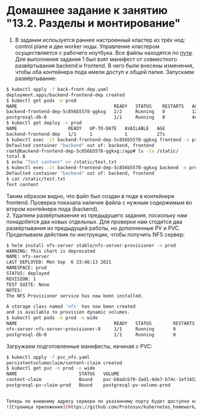 # Домашнее задание к занятию "13.2. Разделы и монтирование"
1. В задании испоьзуется раннее настроенный кластер из трёх нод: control plane и две worker ноды. Управление кластером осуществляется с рабочего ноутбука.
Все файлы находятся по [пути](https://github.com/Protosuv/kubernetes_homework/tree/master/13.2/ "путь").  
Для выполнения задания 1 был взят манифест от совместного развёртывания backend и frontend. В него были внесены изменения, чтобы оба контейнера пода имели доступ к общей папке.
Запускаем развёртывание:
```bash
$ kubectl apply -f back-front-dep.yaml
deployment.apps/backend-frontend-dep created
$ kubectl get pods -n prod
NAME                                    READY   STATUS    RESTARTS   AGE
backend-frontend-dep-5c856b5578-qgkxg   2/2     Running   0          12s
postgresql-db-0                         1/1     Running   0          4d22h
$ kubectl get deploy -n prod
NAME                   READY   UP-TO-DATE   AVAILABLE   AGE
backend-frontend-dep   1/1     1            1           27s
$ kubectl exec -it backend-frontend-dep-5c856b5578-qgkxg frontend -n prod -- bash
Defaulted container "backend" out of: backend, frontend
root@backend-frontend-dep-5c856b5578-qgkxg:/app# ls -la /static/
total 8
$ echo "Test content" >> /static/test.txt
$ kubectl exec -it backend-frontend-dep-5c856b5578-qgkxg backend -n prod -- bash
Defaulted container "backend" out of: backend, frontend
$ cat /static/test.txt
Test content
```
Таким образом видно, что файл был создан в поде в контейнере frontend. Проверка показала наличие файла с нужным содержимым во втором контейнере пода (backend).  
2. Удаляем развёртываение из предыдущего задания, поскольку нам понадобятся два новых отдельных. Для проверки нам сгодятся два развёртывания из предыдущей работы, но дополненные PV и PVC.
Проделываем действия по инструкции, чтобы получить NFS сервер:
```bash
$ helm install nfs-server stable/nfs-server-provisioner -n prod
WARNING: This chart is deprecated
NAME: nfs-server
LAST DEPLOYED: Mon Sep  6 23:46:13 2021
NAMESPACE: prod
STATUS: deployed
REVISION: 1
TEST SUITE: None
NOTES:
The NFS Provisioner service has now been installed.

A storage class named 'nfs' has now been created
and is available to provision dynamic volumes.
$ kubectl get pods -n prod -o wide
NAME                                    READY   STATUS        RESTARTS   AGE     IP             NODE    NOMINATED NODE   READINESS GATES
nfs-server-nfs-server-provisioner-0     1/1     Running       0          2m48s   10.233.90.3    node1   <none>           <none>
postgresql-db-0                         1/1     Running       0          4d23h   10.233.92.10   node3   <none>           <none>
```

Загружаем подготовленные манифесты, начиная с PVC:
```bash
$ kubectl apply -f pvc_nfs.yaml
persistentvolumeclaim/content-claim created
$ kubectl get pvc -n prod -o wide
NAME                       STATUS   VOLUME                                     CAPACITY   ACCESS MODES   STORAGECLASS   AGE     VOLUMEMODE
content-claim              Bound    pvc-b8adcb70-3ad1-4de7-b74c-1ef3452309f0   100Mi      RWX            nfs            12s     Filesystem
postgresql-pv-claim-prod   Bound    postgresql-pv-volume-prod                  10Gi       RWO            manual         4d23h   Filesystem


Теперь по внешнему адресу сервера по указанному порту будет доступно наше приложение:  
![Страница приложения](https://github.com/Protosuv/kubernetes_homework/blob/master/13.1/13-kubernetes-config/kuber_13.1_2.png "Страница приложения")